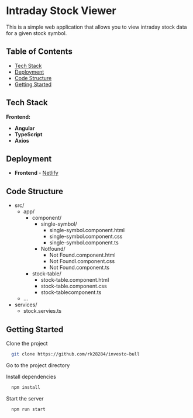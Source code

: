 # Intraday Stock Viewer

This is a simple web application that allows you to view intraday stock data for a given stock symbol.
## Table of Contents

- [Tech Stack](#tech-stack)
- [Deployment](#deployment)
- [Code Structure](#codestructure)
- [Getting Started](#links)

## Tech Stack

**Frontend:**

- **Angular** 
- **TypeScript** 
- **Axios** 

## Deployment

- **Frontend** - [Netlify](https://clientintraday.vercel.app/)





## Code Structure

- src/
  - app/
    - component/
      - single-symbol/
        - single-symbol.component.html
        - single-symbol.component.css
        - single-symbol.component.ts
      - Notfound/
        - Not Found.component.html
        - Not Foundl.component.css
        - Not Found.component.ts
    - stock-table/
      - stock-table.component.html
      - stock-table.component.css
      - stock-tablecomponent.ts
  - ...
- services/
  - stock.servies.ts
## Getting Started

Clone the project

```bash
  git clone https://github.com/rk28284/investo-bull
```

Go to the project directory

Install dependencies

```bash
  npm install
```

Start the server

```bash
  npm run start
```
